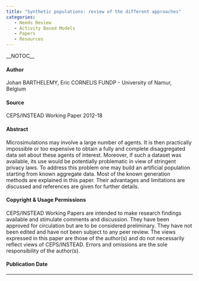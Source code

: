 ```yaml
---
title: "Synthetic populations: review of the different approaches"
categories:
   - Needs Review
   - Activity Based Models
   - Papers
   - Resources
---
```


\_\_NOTOC\_\_

#### Author

Johan BARTHELEMY, Eric CORNELIS
FUNDP - University of Namur, Belgium

#### Source

CEPS/INSTEAD Working Paper 2012-18

#### Abstract

Microsimulations may involve a large number of agents. It is then practically impossible or too expensive to obtain a fully and complete disaggregated data set about these agents of interest. Moreover, if such a dataset was available, its use would be potentially problematic in view of stringent privacy laws. To address this problem one may build an artificial population starting from known aggregate data. Most of the known generation methods are explained in this paper. Their advantages and limitations are discussed and references are given for further details.

#### Copyright & Usage Permissions

CEPS/INSTEAD Working Papers are intended to make research findings available and stimulate comments and discussion. They have been approved for circulation but are to be considered preliminary. They have not been edited and have not been subject to any peer review. The views expressed in this paper are those of the author(s) and do not necessarily reflect views of CEPS/INSTEAD. Errors and omissions are the sole responsibility of the author(s).

#### Publication Date

------------------------------------------------------------------------

<comments />

